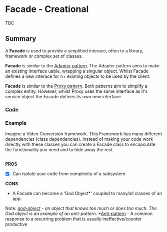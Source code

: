 # Facade - Creational
TBC
## Summary
A **Facade** is used to provide a simplified interace, often to a library, framework or complex set of classes.

 **Facade** is similar to the [Adapter pattern](https://github.com/charlesmolyneux/DesignPatterns-Swift/blob/master/Documentation/Creational/Adapter.md). 
 The Adapter pattern aims to make an existing interface uable, wrapping a singular object. Whilst Facade defines a new interace for n+ existing objects to be used by the client.
 
 **Facade** is similar to the [Proxy pattern](https://github.com/charlesmolyneux/DesignPatterns-Swift/blob/master/Documentation/Creational/Proxy.md). 
 Both patterns aim to simplify a complex entity. However, whilst Proxy uses the same interface as it's service object the Facade defines its own new interface. 

### [Code](https://github.com/charlesmolyneux/DesignPatterns-Swift/tree/master/Project/DesignPatterns/DesignPatterns/Structural/Facade)

### Example
Imagine a Video Conversion framework. This Framework has many different dependencies (class dependencies).
Instead of making your code work directly with these classes you can create a Facade class to encapsulate the functionality you need and to hide away the rest.
##

**PROS**
 - [x] Can isolate your code from complexity of a subsystem

**CONS**
- A Facade can become a 'God Object*' coupled to many/all classes of an app.

Note:
*[god-object](https://en.wikipedia.org/wiki/God_object) - an object that knows too much or does too much.
The God object is an example of an anti-pattern*.
*[Anti-pattern](https://en.wikipedia.org/wiki/Anti-pattern) - A common response to a recurring problem that is usually ineffective/counter productive

